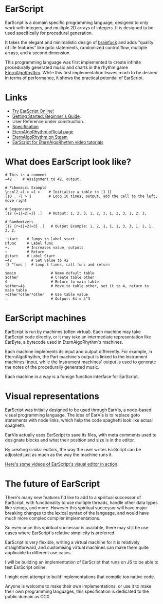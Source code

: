 # EarScript

EarScript is a domain specific programming language, designed to only work with integers, and multiple 2D arrays of integers. It is designed to be used specifically for procedural generation.

It takes the elegant and minimalistic design of [brainfuck](https://esolangs.org/wiki/Brainfuck) and adds "quality of life features" like goto statements, randomized control flow, multiple arrays, and a second dimension.

This programming language was first implemented to create infinite procedurally generated music and charts in the rhythm game [EternAlgoRhythm](https://www.agecaf.eu/eternalgorhythm.html). While this first implementation leaves much to be desired in terms of performance, it shows the practical potential of EarScript.

# Links
- [Try EarScript Online!](https://agecaf.github.io/EarScript/tryonline/)
- [Getting Started: Beginner's Guide](https://github.com/Agecaf/EarScript/wiki).
- User Reference under construction.
- [Specification](./specification/specification.md)
- [EternAlgoRhythm official page](https://www.agecaf.eu/eternalgorhythm.html)
- [EternAlgoRhythm on Steam](https://store.steampowered.com/app/2678290/EternAlgoRhythm/)
- [EarScript for EternAlgoRhythm video tutorials](https://www.youtube.com/playlist?list=PLGC7JEgOH2Ulp3hBY0oaLczdxvPgD0neI)

# What does EarScript look like?
```
# This is a comment
=42 .   # Assignment to 42, output.
```
```
# Fibonacci Example
\ncol2 =1 > =1 >    # Initialize a table to [1 1]
[10 . +l > ]        # Loop 10 times, output, add the cell to the left, move right
```
```
# Sequencers
[12 {=1|=2|=3} .]   # Output: 1, 2, 3, 1, 2, 3, 1, 2, 3, 1, 2, 3,

# Randomizers
[12 {r=1|=2|=3} .]   # Output Example: 1, 2, 1, 1, 1, 3, 3, 1, 2, 1, 2, 2, 
```
```
'start    # Jumps to label start
@func     # Label func
+.        # Increases value, outputs
~         # Return
@start    # Label Start
=42         # Set value to 42
[3 "func ]  # Loop 3 times, call func and return
```
```
$main                # Name default table
$other               # Create table other
$                    # Return to main table
$other=4$            # Move to table other, set it to 4, return to main table
+other*other*other   # Use table value
.                    # Output: 64 = 4^3
```
# EarScript machines

EarScript is run by machines (often virtual). Each machine may take EarScript code directly, or it may take an intermediate representation like EarByte, a bytecode used in EternAlgoRhythm's machines.

Each machine implements its input and output differently. For example, in EternAlgoRhythm, the Part machine's output is linked to the Instrument machines' input, while the Instrument machines' output is used to generate the notes of the procedurally generated music.

Each machine in a way is a foreign function interface for EarScript.

# Visual representations

EarScript was initially designed to be used through EarVis, a node-based visual programming language. The idea of EarVis is to replace goto statements with node links, which help the code spaghetti look like actual spaghetti.

EarVis actually uses EarScript to save its files, with meta comments used to designate blocks and what their position and size is in the editor. 

By creating similar editors, the way the user writes EarScript can be adjusted just as much as the way the machine runs it.

[Here's some videos of EarScript's visual editor in action](https://www.youtube.com/playlist?list=PLGC7JEgOH2Ulp3hBY0oaLczdxvPgD0neI).

# The future of EarScript

There's many new features I'd like to add to a spiritual successor of EarScript, with functionality to use multiple threads, handle other data types like strings, and more. However this spiritual successor will have major breaking changes to the lexical syntax of the language, and would have much more complex compiler implementations. 

So even once this spiritual successor is available, there may still be use cases where EarScript's relative simplicity is preferred. 

EarScript is very flexible, writing a virtual machine for it is relatively straightforward, and customising virtual machines can make them quite applicable to different use cases.

I will be building an implementation of EarScript that runs on JS to be able to test EarScript online. 

I might next attempt to build implementations that compile too native code. 

Anyone is welcome to make their own implementations, or use it to make their own programming languages, this specification is dedicated to the public domain as CC0.

